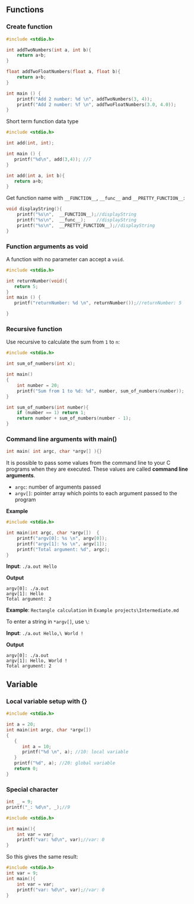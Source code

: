 ## Functions

### Create function

```c
#include <stdio.h>

int addTwoNumbers(int a, int b){
    return a+b;
}

float addTwoFloatNumbers(float a, float b){
    return a+b;
}    

int main () {
    printf("Add 2 number: %d \n", addTwoNumbers(3, 4));
    printf("Add 2 number: %f \n", addTwoFloatNumbers(3.0, 4.0));
}
```

Short term function data type

```c
#include <stdio.h>

int add(int, int);

int main () {
   printf("%d\n", add(3,4)); //7
}

int add(int a, int b){
   return a+b;
}
```

Get function name with ``__FUNCTION__``, ``__func__`` and ``__PRETTY_FUNCTION__``:

```c
void displayString(){
	printf("%s\n",  __FUNCTION__);//displayString
	printf("%s\n",  __func__);    //displayString
	printf("%s\n",  __PRETTY_FUNCTION__);//displayString
}
```

### Function arguments as void

A function with no parameter can accept a ``void``.

```c
#include <stdio.h>

int returnNumber(void){
   return 5;
}
int main () {
   printf("returnNumber: %d \n", returnNumber());//returnNumber: 5

}
```

### Recursive function

Use recursive to calculate the sum from ``1`` to ``n``:

```c
#include <stdio.h>

int sum_of_numbers(int x);

int main()
{  
	int number = 20;
	printf("Sum from 1 to %d: %d", number, sum_of_numbers(number));
}

int sum_of_numbers(int number){
	if (number == 1) return 1;
	return number + sum_of_numbers(number - 1);
}
```

### Command line arguments with main()

```c
int main( int argc, char *argv[] ){}
```

It is possible to pass some values from the command line to your C programs when they are executed. These values are called **command line arguments**.

* ``argc``: number of arguments passed
* ``argv[]``: pointer array which points to each argument passed to the program

**Example**

```c
#include <stdio.h>

int main(int argc, char *argv[])  {
    printf("argv[0]: %s \n", argv[0]);
    printf("argv[1]: %s \n", argv[1]);
    printf("Total argument: %d", argc);
}
```
**Input**: ``./a.out Hello``

**Output**

```
argv[0]: ./a.out 
argv[1]: Hello
Total argument: 2
```

**Example**: ``Rectangle calculation`` in ``Example projects\Intermediate.md``

To enter a string in ``*argv[]``, use ``\``:

**Input**: ``./a.out Hello,\ World !``

**Output**

```
argv[0]: ./a.out 
argv[1]: Hello, World !
Total argument: 2
```

## Variable

### Local variable setup with {}

```c
#include <stdio.h>

int a = 20;
int main(int argc, char *argv[])
{
   {
      int a = 10;
      printf("%d \n", a); //10: local variable
   }
   printf("%d", a); //20: global variable
   return 0;
}
```
### Special character

```c
int _ = 9;
printf("_: %d\n", _);//9
```
```c
#include <stdio.h> 

int main(){ 
	int var = var;
	printf("var: %d\n", var);//var: 0
}
```
So this gives the same result:

```c
#include <stdio.h> 
int var = 9;
int main(){ 
	int var = var;
	printf("var: %d\n", var);//var: 0
}
```